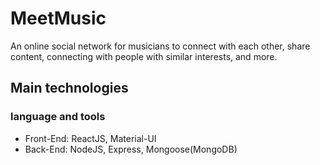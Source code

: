 # MeetMusic

An online social network for musicians to connect with each other, share content, connecting with people with similar interests, and more.

## Main technologies

### language and tools

- Front-End: ReactJS, Material-UI
- Back-End: NodeJS, Express, Mongoose(MongoDB)
